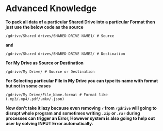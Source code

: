 # **Advanced Knowledge**
**To pack all data of a particular Shared Drive into a particular Format then just use the below code as the source**
```
/gdrive/Shared drives/SHARED DRIVE NAME1/ # Source
```
**and**
```
/gdrive/Shared drives/SHARED DRIVE NAME2/ # Destination
```
**For My Drive as Source or Destination**
```
/gdrive/My Drive/ # Source or Destination
```
**For Selecting particular File in My Drive you can type its name with format but not in some cases**
```
/gdrive/My Drive/File_Name.format # Format like (.mp3/.mp4/.pdf/.mkv/.json)
```
**Now don't take it lazy because even removing ```/``` from ```/gdrive``` will going to disrupt whole program and sometimes writing ```.zip``` or ```.rar``` during processes can trigger an Error, However system is also going to help out user by solving INPUT Error automatically.**
